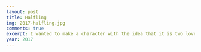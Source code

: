 ```yaml
---
layout: post
title: Halfling
img: 2017-halfling.jpg
comments: true
excerpt: I wanted to make a character with the idea that it is two lovers stitched together.
year: 2017
---
```

